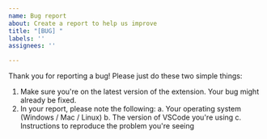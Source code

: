 ```yaml
---
name: Bug report
about: Create a report to help us improve
title: "[BUG] "
labels: ''
assignees: ''

---
```


Thank you for reporting a bug! Please just do these two simple things:

1. Make sure you're on the latest version of the extension. Your bug might already be fixed.
2. In your report, please note the following:
  a. Your operating system (Windows / Mac / Linux)
  b. The version of VSCode you're using
  c. Instructions to reproduce the problem you're seeing

